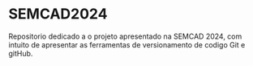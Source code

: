 # SEMCAD2024
Repositorio dedicado a o projeto apresentado na SEMCAD 2024, com intuito de apresentar as ferramentas de versionamento de codigo Git e gitHub.
